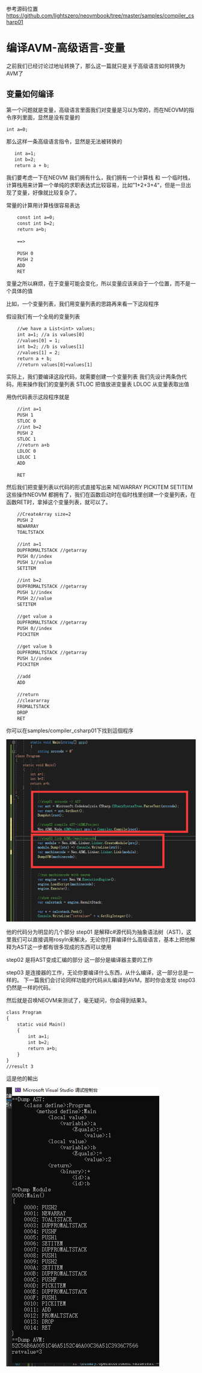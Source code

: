 参考源码位置
https://github.com/lightszero/neovmbook/tree/master/samples/compiler_csharp01

# 编译AVM-高级语言-变量

之前我们已经讨论过地址转换了，那么这一篇就只是关于高级语言如何转换为AVM了

## 变量如何编译

第一个问题就是变量，高级语言里面我们对变量是习以为常的，而在NEOVM的指令序列里面，显然是没有变量的

```
int a=0;
```

那么这样一条高级语言指令，显然是无法被转换的

```
   int a=1;
   int b=2;
   return a + b;
```

我们要考虑一下在NEOVM 我们拥有什么，我们拥有一个计算栈 和 一个临时栈，
计算栈用来计算一个单纯的求职表达式比较容易，比如”1+2+3+4“，但是一旦出现了变量，好像就比较复杂了。


常量的计算用计算栈很容易表达
```
    const int a=0;
    const int b=2;
    return a+b;
    
    ==>

    PUSH 0
    PUSH 2
    ADD
    RET
```
变量之所以麻烦，在于变量可能会变化，所以变量应该来自于一个位置，而不是一个具体的值

比如，一个变量列表，我们用变量列表的思路再来看一下这段程序

假设我们有一个全局的变量列表
```
    //we have a List<int> values;
    int a=1; //a is values[0]
    //values[0] = 1;
    int b=2; //b is values[1]
    //values[1] = 2;
    return a + b;
    //return values[0]+values[1]
```

实际上，我们要编译这段代码，就需要创建一个变量列表
我们先设计两条伪代码，用来操作我们的变量列表
STLOC  把值放进变量表
LDLOC  从变量表取出值

用伪代码表示这段程序就是
```
    //int a=1
    PUSH 1
    STLOC 0
    //int b=2
    PUSH 2
    STLOC 1
    //return a+b
    LDLOC 0
    LDLOC 1
    ADD

    RET
```

然后我们把变量列表以代码的形式直接写出来
NEWARRAY
PICKITEM
SETITEM
这些操作NEOVM 都拥有了，我们在函数启动时在临时栈里创建一个变量列表，在函数RET时，拿掉这个变量列表，就可以了。

```
    //CreateArray size=2
    PUSH 2
    NEWARRAY
    TOALTSTACK

    //int a=1
    DUPFROMALTSTACK //getarray
    PUSH 0//index
    PUSH 1//value
    SETITEM

    //int b=2
    DUPFROMALTSTACK //getarray
    PUSH 1//index
    PUSH 2//value
    SETITEM

    //get value a
    DUPFROMALTSTACK //getarray
    PUSH 0//index
    PICKITEM

    //get value b
    DUPFROMALTSTACK //getarray
    PUSH 1//index
    PICKITEM

    //add
    ADD

    //return
    //cleararray
    FROMALTSTACK 
    DROP
    RET
```

你可以在samples/compiler_csharp01下找到這個程序


![](../imgs/compiler06.png)

他的代码分为明显的几个部分
step01 是解释c#源代码为抽象语法树（AST)，这里我们可以直接调用rosyln来解决，无论你打算编译什么高级语言，基本上把他解释为AST这一步都有很多现成的东西可以使用

step02 是将AST变成汇编的部分
这一部分是编译器主要的工作

step03 是连接器的工作，无论你要编译什么东西，从什么编译，这一部分总是一样的。
下一篇我们会讨论同样功能的代码从IL编译到AVM，那时你会发现 step03 仍然是一样的代码。

然后就是召唤NEOVM来测试了，毫无疑问，你会得到结果3。

```
class Program
{
    static void Main()
    {
        int a=1;
        int b=2;
        return a+b;
    }
}
//result 3
```

這是他的輸出

![](../imgs/compiler05.png)

